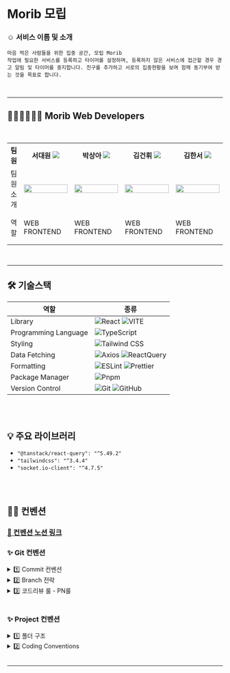 <h1> Morib 모립 </h1>

<h3> ☺️ 서비스 이름 및 소개 </h3>

```
마음 먹은 사람들을 위한 집중 공간, 모립 Morib
작업에 필요한 서비스를 등록하고 타이머를 설정하며, 등록하지 않은 서비스에 접근할 경우 경고 알림 및 타이머를 중지합니다. 친구를 추가하고 서로의 집중현황을 보며 함께 동기부여 받는 것을 목표로 합니다.
```

<br/>
<hr/>

<h2>👩🏻‍💻🧑🏻‍💻 Morib Web Developers </h2>
<br/>

<div align="center">
<table >
<th>팀원</th>
    <th > 서대원 <a href="https://github.com/suwonthugger"><img src="https://img.shields.io/badge/Github-181717?style=flat-square&logo=Github&logoColor=white"/><a></th>
	<th > 박상아 <a href="https://github.com/Ivoryeee"><img src="https://img.shields.io/badge/Github-181717?style=flat-square&logo=Github&logoColor=white"/></a></th>
    <th> 김건휘 <a href="https://github.com/KIMGEONHWI"><img src="https://img.shields.io/badge/Github-181717?style=flat-square&logo=Github&logoColor=white" /></a></th>
    <th align="baseline"> 김한서 <a href="https://github.com/seueooo"><img src="https://img.shields.io/badge/Github-181717?style=flat-square&logo=Github&logoColor=white"/></a></th>
    <tr>
    <td > 팀원 소개 </td>
    	<td width="25%"><img src="https://github.com/morib-in/Morib-Client/assets/108131226/0f078d57-a325-4112-8c98-29de5e461000" width="100%"></td>
    	<td width="25%"><img src="https://github.com/morib-in/Morib-Client/assets/108131226/69b20ba7-bcac-4e31-8674-f2024bc6b3ac"  width="100%"></td>
      <td width="25%"><img src="https://github.com/morib-in/Morib-Client/assets/108131226/892026e3-d94a-4301-ace6-4054dbc32efb" width="100%"></td>
    	<td width="25%"><img src="https://github.com/morib-in/Morib-Client/assets/108131226/5c6f0b66-b779-4d0e-8dc3-47896aed3681" width="100%"></td>
    </tr>
    <tr>
	<td> 역할 </td>
	<td>
		<p>WEB FRONTEND</p>
	</td>
	<td>
		<p>WEB FRONTEND</p>
	</td>
	<td>
		<p>WEB FRONTEND</p>
	</td>
    <td>
		<p>WEB FRONTEND</p>
	</td>
    </tr>
    </table>
</div>

<br/>
<hr/>

<h2> 🛠 기술스택 </h2>

| 역할                 | 종류                                                                                                                                                                                                                                                                                                                          |
| -------------------- | ----------------------------------------------------------------------------------------------------------------------------------------------------------------------------------------------------------------------------------------------------------------------------------------------------------------------------- |
| Library              | ![React](https://img.shields.io/badge/React-61DAFB?style=for-the-badge&logo=React&logoColor=white) ![VITE](https://img.shields.io/badge/VITE-646CFF?style=for-the-badge&logo=Vite&logoColor=white)                                                                                                                                                                                                                             |
| Programming Language | ![TypeScript](https://img.shields.io/badge/TypeScript-3178C6.svg?style=for-the-badge&logo=TypeScript&logoColor=white)                                                                                                                                                                                                         |
| Styling              | ![Tailwind CSS](https://img.shields.io/badge/TailwindCSS-06B6D4?style=for-the-badge&logo=TailwindCSS&logoColor=white)                                                                                                                                                                                                                      |
| Data Fetching        | ![Axios](https://img.shields.io/badge/Axios-5A29E4?style=for-the-badge&logo=Axios&logoColor=white) ![ReactQuery](https://img.shields.io/badge/ReactQuery-FF4154?style=for-the-badge&logo=ReactQuery&logoColor=white)                                                                                                                                                                                                                           |
| Formatting           | ![ESLint](https://img.shields.io/badge/ESLint-4B3263?style=for-the-badge&logo=eslint&logoColor=white) ![Prettier](https://img.shields.io/badge/Prettier-F7B93E?style=for-the-badge&logo=prettier&logoColor=white)                                                                                                                                                   |
| Package Manager      | ![Pnpm](https://img.shields.io/badge/Pnpm-F69220?style=for-the-badge&logo=pnpm&logoColor=white)                                                                                                                                                                                                                              |
| Version Control      | ![Git](https://img.shields.io/badge/git-%23F05033.svg?style=for-the-badge&logo=git&logoColor=white) ![GitHub](https://img.shields.io/badge/github-%23121011.svg?style=for-the-badge&logo=github&logoColor=white)                                                                                                             |

<br />
<br />
<h2> 💡 주요 라이브러리 </h2>

- `"@tanstack/react-query": "^5.49.2"` <br />
- `"tailwindcss": "^3.4.4"` <br />
- `"socket.io-client": "^4.7.5"` <br />


<br/>
<br />

## ✍🏻 컨벤션

### [📏 컨벤션 노션 링크](https://www.notion.so/c316e7a104174076a5fdb96f3fe078c5)

### ✨ Git 컨벤션

<details>
<summary>  1️⃣ Commit 컨벤션  </summary>

<br />
<strong>Commit Type</strong>

<br />

```
type: subject 
type과 콜론 후 한칸 띄고 subject 
```
<br />

**Commit 메시지 종류 설명**

| 제목     | 내용                                        |
| -------- | ------------------------------------------- |
| feat     | 새로운 기능을 추가할 경우                     |
| fix      | 버그를 고친 경우                       |
| chore    | 빌드 테스트 업데이트, 패키지 매니저를 설정하는 경우, 주석 추가, 자잘한 문서 수정    |
| docs     | 문서 수정, 파일 삭제, 파일명 수정 등          |
| style    | 기능에 영향을 주지 않는 커밋, 코드 순서, css 등의 포맷에 관한 커밋 |
| refactor | 프로덕션 코드 리팩토링                   |
| code review  | 코드 리뷰 반영 |

<br/>

</details>

<details>
<summary> 2️⃣ Branch 전략 </summary>

- `GitHub-Flow` 전략 + `develop`
- 브랜치 운영
    - `feat/#이슈번호/이슈이름(camelCase)` : 기능을 개발하면서 각자가 사용할 브랜치
    - `main` : 완전히 안전하다고 판단되었을 때, 즉 배포가 가능한 최종 merge하는 곳
    - `develop` : 배포하기 전 개발 중일 때 각자의 브랜치에서 merge하는 브랜치 (default 브랜치)
    - `feat/#issue/기능명`: feature 브랜치. 새로운 기능 개발. 개발이 완료되면 develop 브랜치로 병합
    - `fix/#issue/기능명` : feature브랜치 생성 후 버그가 생겼을 때 수정하는 브랜치

<br/>

</details>

<details>
<summary> 3️⃣ 코드리뷰 룰 - PN룰  </summary>
뱅크샐러드에서 사용하고 있는 코드리뷰 룰인 PN룰을 사용해서 코드리뷰에서 필요한 커뮤니케이션 비용을 최소화하고자 했습니다.

</details>

<br/>

### ✨ Project 컨벤션

<details>
<summary >1️⃣ 폴더 구조 </summary>

- 사용되는 파일을 가까이 모아서 배치

```tsx
|-- 📁 node_modules
|-- 📁 public
|-- 📁 src
    |-- 📁 assets
	      |-- 📁 svgs
	      |-- 📁 images
	  |-- 📁 apis
			  |-- 📁user
            |-- 📁axios
            |-- 📁queries
        |-- client.ts
    |-- 📁 components
	      |-- 📁 atoms (button , input 등 재사용의 가장 작은 요소)
			      |-- 📁 userButton
					      |-- index.tsx
				|-- 📁 molecules (atom을 모아 만든 카드, 리스트, 썸네일 등의 요소)
			      |-- 📁 userModal
					      |-- index.tsx
			  |-- 📁 templates 
				    |-- 📁 pageTemplate (페이지를 만들기 위한 템플릿 - 페이지에서 요소들을 감싸서 사용)
						      |-- index.tsx
    |-- 📁 hooks (커스텀 훅을 담아두는 폴더)
    	      |-- useFunnel.tsx
    |-- 📁 pages
   	    |-- 📁Task
            |-- 📁hooks
            |-- 📁utils
            |-- 📁types
            |-- index.tsx
            |-- index.d.ts
								          
	  |-- 📁 stores
	  |-- 📁 types
	  |-- 📁 utils ( 재사용이 높은 함수모음 폴더 )
	  |-- Router.tsx (라우터 파일)
|-- App.tsx
|-- main.tsx
|-- index.css
|-- .eslintrc.json
|-- .gitignore
|-- .prettierrc
|-- README.md 
|-- package.json 
|-- tsconfig.json
|-- tailwind.config.js
|-- yarn.lock
...
```

<br/>

</details>

<details>
<summary >2️⃣ Coding Conventions </summary>

## 1. 컴포넌트
- 확장자는 `.tsx`
- 의미없는 div 또는 컴포넌트 최상단은 fragment 사용하기
- 외부 모듈과 내부 모듈을 구분지어 import 하기
  - 다운로드 받은 패키지 모듈과 내부에서 만든 모듈을 구분에서 가져오기 


<br/>

## 2. 변수, 함수
- 변수/함수명은 20자 미만, 주석으로 변수 설명
- var 금지.
- 되도록 `const`를 사용하되 부득이한 경우 `let`을 사용하도록 한다.
- 상수는 영문 대문자 스네이크케이스 : `API_KEY`.
- 클래스 생성자 / 생성자 함수는 대문자 카멜 케이스를 생성한다.
- 변수명 : 이해할 수 있을 정도로 충분히 고민해보기
    - 대부분의 경우 카멜 케이스 사용
    - URL, HTML 같은 범용적인 대문자 약어는 대문자 그대로 사용
- **만약 변수에 할당되는 값이 boolean인 경우에는 is를 접두사로 붙인다.**
    - isActive 같이 is 키워드는 boolean에만 적용
- 전역 변수는 되도록 사용하지 않는다.

<br />

## 3. 함수
- 이벤트 핸들러명 : `handle`로 시작하도록 한다.
- 유틸함수는 반환값을 기준으로 이름 네이밍
- 중복함수는 utils 폴더에 모아서 재사용한다.
- 되도록 화살표 함수를 사용한다.

<br />

## 4. 메소드
- 배열 복사시 →  스프레드 연산자(…) 사용
    - `const copys = […originals]`
- 배열과 객체는 리터럴로 선언
- 객체나 배열을 사용할 때, 되도록 불변성을 지키면서 작성
    - spread 연산자나 lodash, immer 라이브러리 등을 활용할 것!
- 함수 표현식 대신 화살표 함수를 사용
- 객체의 프로퍼티에 접근할 때는 Destructuring을 이용
- 비교시에는 `===`와 `!==` 연산자만 사용


<br />

## 5. Style
- 글로벌 스타일은 `index.css`에서 적용
- 최대한 시맨틱 태그 잘 활용하기
- svg 파일은 OOOIcon 으로 import 해서 사용
- 단위는 rem을 사용, 변경이 필요없는 (border관련) 속성만 px


</details>

<br/>
<hr>


